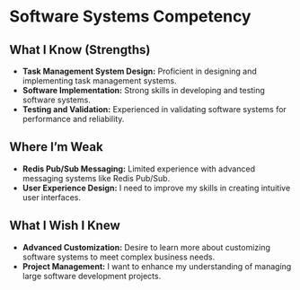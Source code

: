 # Software Systems Competency

## What I Know (Strengths)
- **Task Management System Design:** Proficient in designing and implementing task management systems.
- **Software Implementation:** Strong skills in developing and testing software systems.
- **Testing and Validation:** Experienced in validating software systems for performance and reliability.

## Where I’m Weak
- **Redis Pub/Sub Messaging:** Limited experience with advanced messaging systems like Redis Pub/Sub.
- **User Experience Design:** I need to improve my skills in creating intuitive user interfaces.

## What I Wish I Knew
- **Advanced Customization:** Desire to learn more about customizing software systems to meet complex business needs.
- **Project Management:** I want to enhance my understanding of managing large software development projects.
